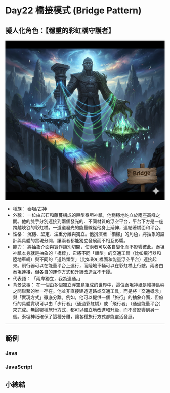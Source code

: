 # Day22 橋接模式 (Bridge Pattern)

## 擬人化角色：【穩重的彩虹橋守護者】

![](https://raw.githubusercontent.com/dpes8693/ithome-2025-ironman/refs/heads/main/gemini-img/21-Bridge.png)

- 種族： 泰坦/古神
- 外貌： 一位由岩石和藤蔓構成的巨型泰坦神祇，他穩穩地屹立於兩座高峰之間。他的雙手分別連接到兩個發光的、不同材質的浮空平台，平台下方是一座跨越峽谷的彩虹橋。一道道發光的能量線從他身上延伸，連結著橋面和平台。
- 性格： 沉穩、堅定、注重分離與獨立。他扮演著「橋樑」的角色，將抽象的設計與具體的實現分開，讓兩者都能獨立發展而不相互影響。
- 能力： 將抽象介面與實作類別切開，使兩者可以各自變化而不影響彼此。泰坦神祇本身就是抽象的「橋樑」，它將不同「類型」的交通工具（比如飛行器和陸地車輛）與不同的「道路類型」（比如彩虹橋面和能量浮空平台）連接起來。飛行器可以在能量平台上運行，而陸地車輛可以在彩虹橋上行駛，兩者由泰坦連接，但各自的運作方式和升級改造互不干擾。
- 代表語： 「兩岸獨立，我為連通。」
- 背景故事： 在一個由多個獨立浮空島組成的世界中，這位泰坦神祇是維持島嶼之間聯繫的唯一存在。他並非直接建造道路或交通工具，而是將「交通概念」與「實現方式」徹底分離。例如，他可以提供一個「旅行」的抽象介面，但旅行的具體實現可以由「步行者」（通過彩虹橋）或「飛行者」（通過能量平台）來完成。無論哪種旅行方式，都可以獨立地改進和升級，而不會影響到另一個。泰坦神祇確保了這種分離，讓各種旅行方式都能靈活發展。

---

## 範例

### Java

### JavaScript

## 小總結